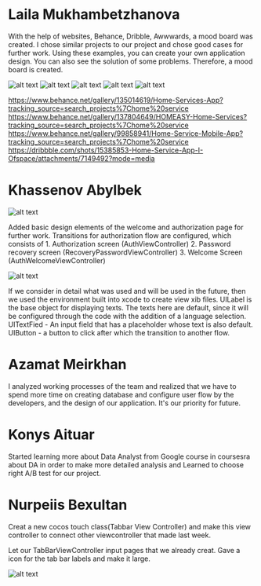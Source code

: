 # Laila Mukhambetzhanova

With the help of websites, Behance, Dribble, Awwwards, a mood board was created.  I chose similar projects to our project and chose good cases for further work.  Using these examples, you can create your own application design. You can also see the solution of some problems. Therefore, a mood board is created.

![alt text](../images/design/screen.png)
![alt text](../images/design/screen1.png)
![alt text](../images/design/screen2.png)
![alt text](../images/design/screen3.png)
![alt text](../images/design/screen4.png)


https://www.behance.net/gallery/135014619/Home-Services-App?tracking_source=search_projects%7Chome%20service
https://www.behance.net/gallery/137804649/HOMEASY-Home-Services?tracking_source=search_projects%7Chome%20service
https://www.behance.net/gallery/99858941/Home-Service-Mobile-App?tracking_source=search_projects%7Chome%20service
https://dribbble.com/shots/15385853-Home-Service-App-I-Ofspace/attachments/7149492?mode=media

# Khassenov Abylbek

![alt text](../images/ios/week8.png)

Added basic design elements of the welcome and authorization page for further work. Transitions for authorization flow are configured, which consists of 1. Authorization screen (AuthViewController)
2. Password recovery screen (RecoveryPasswordViewController)
3. Welcome Screen (AuthWelcomeViewController)

![alt text](../images/ios/week8_1.png)

If we consider in detail what was used and will be used in the future, then we used the environment built into xcode to create view xib files. UILabel is the base object for displaying texts. The texts here are default, since it will be configured through the code with the addition
of a language selection. UITextFied - An input field that has a placeholder whose text is also default. UIButton - a button to click after which the transition to another flow.

# Azamat Meirkhan
I analyzed working processes of the team and realized that we have to spend more time on creating database and configure user flow by the developers, and the design of our application. It's our priority for future.

# Konys Aituar
Started learning more about Data Analyst from Google course in coursesra about DA in order to make more detailed analysis and Learned to choose right A/B test for our project.

# Nurpeiis Bexultan
Creat a new cocos touch class(Tabbar View Controller) and make this view controller to connect other viewcontroller that made last week.

Let our TabBarViewController input pages that we already creat. Gave a icon for the tab bar labels and make it large.

![alt text](../images/ios/bex_week8.jpeg)
